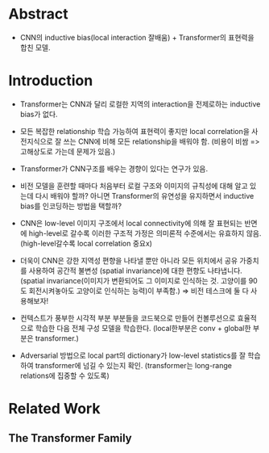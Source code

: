 # Abstract
- CNN의 inductive bias(local interaction 잘배움) + Transformer의 표현력을 합친 모델.

# Introduction
- Transformer는 CNN과 달리 로컬한 지역의 interaction을 전제로하는 inductive bias가 없다.
- 모든 복잡한 relationship 학습 가능하여 표현력이 좋지만 local correlation을 사전지식으로 잘 쓰는 CNN에 비해 모든 relationship을 배워야 함. (비용이 비쌈 => 고해상도로 가는데 문제가 있음.)

- Transformer가 CNN구조를 배우는 경향이 있다는 연구가 있음.
- 비전 모델을 훈련할 때마다 처음부터 로컬 구조와 이미지의 규칙성에 대해 알고 있는데 다시 배워야 할까? 아니면 Transformer의 유연성을 유지하면서 inductive bias를 인코딩하는 방법을 택할까?
- CNN은 low-level 이미지 구조에서 local connectivity에 의해 잘 표현되는 반면에 high-level로 갈수록 이러한 구조적 가정은 의미론적 수준에서는 유효하지 않음. (high-level갈수록 local correlation 중요x)
- 더욱이 CNN은 강한 지역성 편향을 나타낼 뿐만 아니라 모든 위치에서 공유 가중치를 사용하여 공간적 불변성 (spatial invariance)에 대한 편향도 나타냅니다. 
(spatial invariance(이미지가 변환되어도 그 이미지로 인식하는 것. 고양이를 90도 회전시켜놓아도 고양이로 인식하는 능력)이 부족함.)
=> 비전 테스크에 둘 다 사용해보자!

- 컨텍스트가 풍부한 시각적 부분 부분들을 코드북으로 만들어 컨볼루션으로 효율적으로 학습한 다음 전체 구성 모델을 학습한다. (local한부분은 conv + global한 부분은 transformer.)
- Adversarial 방법으로 local part의 dictionary가 low-level statistics를 잘 학습하여 transformer에 넘길 수 있는지 확인. (transformer는 long-range relations에 집중할 수 있도록)

# Related Work
## The Transformer Family
